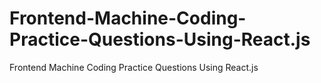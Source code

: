 # Frontend-Machine-Coding-Practice-Questions-Using-React.js
Frontend Machine Coding Practice Questions Using React.js
